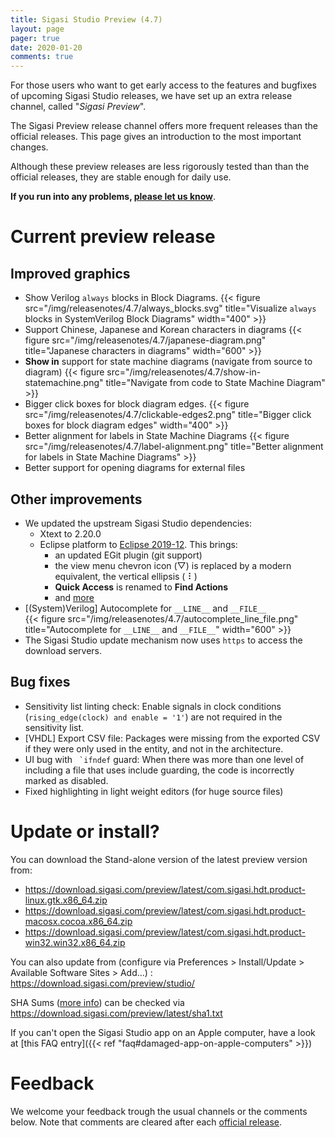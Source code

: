 ```yaml
---
title: Sigasi Studio Preview (4.7)
layout: page
pager: true
date: 2020-01-20
comments: true
---
```


For those users who want to get early access to the features and bugfixes of upcoming Sigasi Studio releases, we have set up an extra release channel, called "*Sigasi Preview*".

The Sigasi Preview release channel offers more frequent releases than the official releases. This page gives an introduction to the most important changes.

Although these preview releases are less rigorously tested than than the official releases, they are stable enough for daily use.

**If you run into any problems, [please let us know](https://www.sigasi.com/support/)**.

# Current preview release



## Improved graphics

* Show Verilog `always` blocks in Block Diagrams.
{{< figure src="/img/releasenotes/4.7/always_blocks.svg" title="Visualize `always` blocks in SystemVerilog Block Diagrams" width="400" >}}
* Support Chinese, Japanese and Korean characters in diagrams
{{< figure src="/img/releasenotes/4.7/japanese-diagram.png" title="Japanese characters in diagrams" width="600" >}}
* **Show in** support for state machine diagrams (navigate from source to diagram)
{{< figure src="/img/releasenotes/4.7/show-in-statemachine.png" title="Navigate from code to State Machine Diagram" >}}
* Bigger click boxes for block diagram edges.
{{< figure src="/img/releasenotes/4.7/clickable-edges2.png" title="Bigger click boxes for block diagram edges" width="400" >}}
* Better alignment for labels in State Machine Diagrams
{{< figure src="/img/releasenotes/4.7/label-alignment.png" title="Better alignment for labels in State Machine Diagrams" >}}
* Better support for opening diagrams for external files

## Other improvements

* We updated the upstream Sigasi Studio dependencies:
    * Xtext to 2.20.0
    * Eclipse platform to [Eclipse 2019-12](https://www.eclipse.org/eclipseide/2019-12/noteworthy/). This brings:
        * an updated EGit plugin (git support)
        * the view menu chevron icon (▽) is replaced by a modern equivalent, the vertical ellipsis ( ⠇)
        * **Quick Access** is renamed to **Find Actions**
        * and [more](https://www.eclipse.org/eclipse/news/4.14/platform.php)
* \[(System)Verilog] Autocomplete for `__LINE__` and `__FILE__`  
{{< figure src="/img/releasenotes/4.7/autocomplete_line_file.png" title="Autocomplete for `__LINE__` and `__FILE__`" width="600" >}}
* The Sigasi Studio update mechanism now uses `https` to access the download servers.

## Bug fixes

* Sensitivity list linting check: Enable signals in clock conditions (`rising_edge(clock) and enable = '1'`) are not required in the sensitivity list.
* [VHDL] Export CSV file: Packages were missing from the exported CSV if they were only used in the entity, and not in the architecture.
* UI bug with `` `ifndef`` guard: When there was more than one level of including a file that uses include guarding, the code is incorrectly marked as disabled.
* Fixed highlighting in light weight editors (for huge source files)

# Update or install?

You can download the Stand-alone version of the latest preview version from:

* <https://download.sigasi.com/preview/latest/com.sigasi.hdt.product-linux.gtk.x86_64.zip>
* <https://download.sigasi.com/preview/latest/com.sigasi.hdt.product-macosx.cocoa.x86_64.zip>
* <https://download.sigasi.com/preview/latest/com.sigasi.hdt.product-win32.win32.x86_64.zip>

You can also update from (configure via Preferences > Install/Update > Available Software Sites > Add...) :
  https://download.sigasi.com/preview/studio/

SHA Sums ([more info](/faq#how-can-i-check-a-sha-sum)) can be checked via <https://download.sigasi.com/preview/latest/sha1.txt>

If you can't open the Sigasi Studio app on an Apple computer, have a look at [this FAQ entry]({{< ref "faq#damaged-app-on-apple-computers" >}})

# Feedback

We welcome your feedback trough the usual channels or the comments below. Note that comments are cleared after each [official release](/releasenotes).

